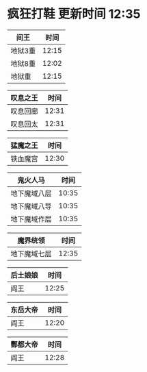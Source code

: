 # 疯狂打鞋 更新时间 12:35

| 间王   | 时间    |
|--------|-------|
| 地狱3重 | 12:15 |
| 地狱8重 | 12:02 |
| 地狱重 | 12:15 |

| 叹息之王   | 时间    |
|--------|-------|
| 叹息回廊 | 12:31 |
| 叹息回太 | 12:31 |

| 猛魔之王   | 时间    |
|--------|-------|
| 铁血魔宫 | 12:30 |

| 鬼火人马   | 时间    |
|--------|-------|
| 地下魔域八层 | 10:35 |
| 地下魔域八导 | 10:35 |
| 地下魔域作层 | 10:35 |

| 魔界统领   | 时间    |
|--------|-------|
| 地下魔域七层 | 12:35 |

| 后土娘娘   | 时间    |
|--------|-------|
| 阎王 | 12:25 |

| 东岳大帝   | 时间    |
|--------|-------|
| 阎王 | 12:20 |

| 酆都大帝   | 时间    |
|--------|-------|
| 阎王 | 12:28 |